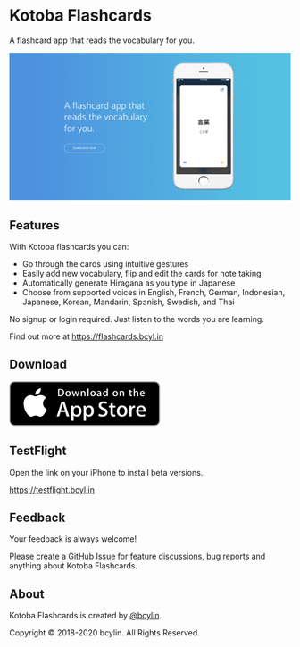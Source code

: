 # Kotoba Flashcards

A flashcard app that reads the vocabulary for you.

[![screenshot](images/screenshot-1200x630.png)](https://flashcards.bcyl.in)

## Features

With Kotoba flashcards you can:

- Go through the cards using intuitive gestures
- Easily add new vocabulary, flip and edit the cards for note taking
- Automatically generate Hiragana as you type in Japanese
- Choose from supported voices in English, French, German, Indonesian, Japanese, Korean, Mandarin, Spanish, Swedish, and Thai

No signup or login required. Just listen to the words you are learning.

Find out more at <https://flashcards.bcyl.in>

## Download

[![appstore](images/app-store-badge.svg)](https://itunes.apple.com/us/app/kotoba-flashcards/id1319747698)

## TestFlight

Open the link on your iPhone to install beta versions.

<https://testflight.bcyl.in>

## Feedback

Your feedback is always welcome!

Please create a [GitHub Issue](https://github.com/bcylin/KotobaFlashcards/issues/new) for feature discussions, bug reports and anything about Kotoba Flashcards.

## About

Kotoba Flashcards is created by [@bcylin](https://bcyl.in).

Copyright © 2018-2020 bcylin. All Rights Reserved.

